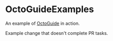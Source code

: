# OctoGuideExamples

An example of [OctoGuide](https://octo.guide) in action.

Example change that doesn't complete PR tasks.
